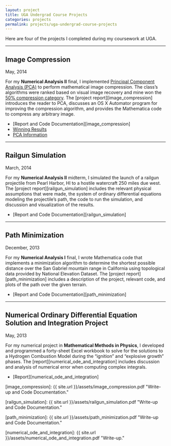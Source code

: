 ```yaml
---
layout: project
title: UGA Undergrad Course Projects
categories: projects
permalink: projects/uga-undergrad-course-projects
---
```


Here are four of the projects I completed during my coursework at UGA.

<!--more-->

***

## Image Compression
<time class="post-date">May, 2014</time>

For my **Numerical Analysis II** final, I implemented [Principal Component Analysis (PCA)][pca] to perform mathematical image compression. The class’s algorithms were ranked based on visual image recovery and mine won the [50% compression category][jc]. The [project report][image_compression] introduces the reader to PCA, discusses an OS X Automator program for improving the compression algorithm, and provides the Mathematica code to compress any arbitrary image.

* [Report and Code Documentation][image_compression]  
* [Winning Results][jc]  
* [PCA Information][pca]

***

## Railgun Simulation
<time class="post-date">March, 2014</time>

For my **Numerical Analysis II** midterm, I simulated the launch of a railgun projectile from Pearl Harbor, HI to a hostile watercraft 250 miles due west. The [project report][railgun_simulation] includes the relevant physical assumptions that were made, the system of ordinary differential equations modeling the projectile’s path, the code to run the simulation, and discussion and visualization of the results.

* [Report and Code Documentation][railgun_simulation]

***

## Path Minimization
<time class="post-date">December, 2013</time>

For my **Numerical Analysis I** final, I wrote Mathematica code that implements a minimization algorithm to determine the shortest possible distance over the San Gabriel mountain range in California using topological data provided by National Elevation Dataset. The [project report][path_minimization] includes a description of the project, relevant code, and plots of the path over the given terrain.

* [Report and Code Documentation][path_minimization]

***

## Numerical Ordinary Differential Equation Solution and Integration Project
<time class="post-date">May, 2013</time>

For my numerical project in **Mathematical Methods in Physics**, I developed and programmed a forty-sheet Excel workbook to solve for the solutions to a Hydrogen Combustion Model during the “ignition” and “explosive growth” phases. The [report][numerical_ode_and_integration] includes discussion and analysis of numerical error when computing complex integrals.

* [Report][numerical_ode_and_integration]

[pca]: http://en.wikipedia.org/wiki/Principal_component_analysis "PCA."
[jc]: http://www.jasoncantarella.com/wordpress/courses/math-4510/ "Winning Results."
[image_compression]: {{ site.url }}/assets/image_compression.pdf "Write-up and Code Documentation."

[railgun_simulation]: {{ site.url }}/assets/railgun_simulation.pdf "Write-up and Code Documentation."

[path_minimization]: {{ site.url }}/assets/path_minimization.pdf "Write-up and Code Documentation."

[numerical_ode_and_integration]: {{ site.url }}/assets/numerical_ode_and_integration.pdf "Write-up."